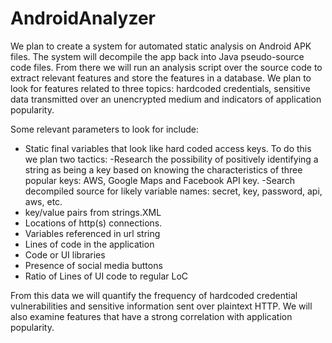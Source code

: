 AndroidAnalyzer
===============
We plan to create a system for automated static analysis on Android APK files. The system will decompile the app back into Java pseudo-source code files. From there we will run an analysis script over the source code to extract relevant features and store the features in a database. We plan to look for features related to three topics: hardcoded credentials, sensitive data transmitted over an unencrypted medium and indicators of application popularity. 

Some relevant parameters to look for include:
- Static final variables that look like hard coded access keys. To do this we plan two tactics:
	-Research the possibility of positively identifying a string as being a key based on knowing the characteristics of three popular keys: AWS, Google Maps and Facebook API key.
	-Search decompiled source for likely variable names: secret, key, password, api, aws, etc.
- key/value pairs from strings.XML
- Locations of http(s) connections.
- Variables referenced in url string
- Lines of code in the application
- Code or UI libraries
- Presence of social media buttons
- Ratio of Lines of UI code to regular LoC

From this data we will quantify the frequency of hardcoded credential vulnerabilities and sensitive information sent over plaintext HTTP. We will also examine features that have a strong correlation with application popularity.
